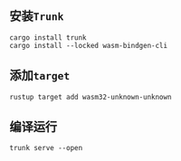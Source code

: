 ## 安装`Trunk`
    cargo install trunk
    cargo install --locked wasm-bindgen-cli
## 添加`target`
    rustup target add wasm32-unknown-unknown
## 编译运行
    trunk serve --open
